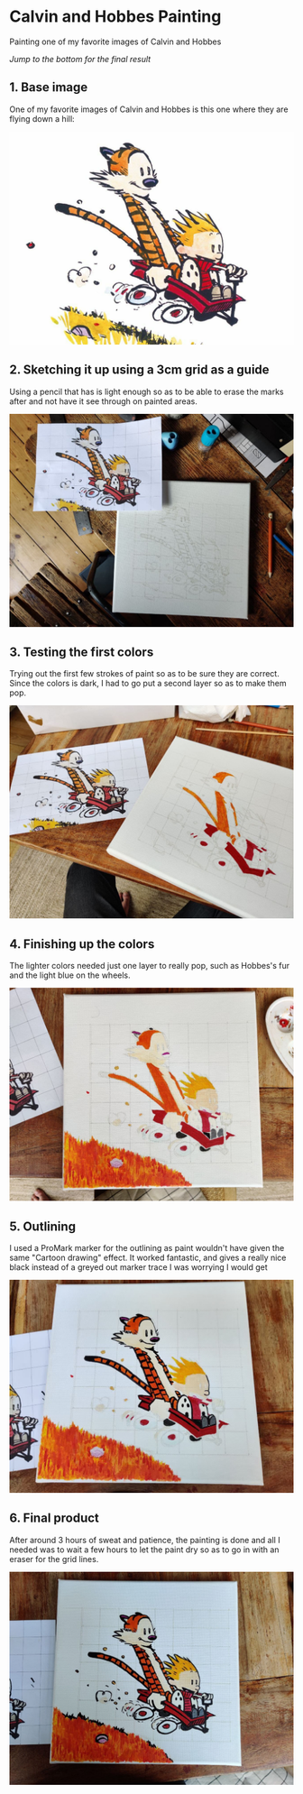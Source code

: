# Calvin and Hobbes Painting
Painting one of my favorite images of Calvin and Hobbes

*Jump to the bottom for the final result*

## 1. Base image

One of my favorite images of Calvin and Hobbes is this one where they are flying down a hill:

![](images/base.jpg)

## 2. Sketching it up using a 3cm grid as a guide

Using a pencil that has is light enough so as to be able to erase the marks after and not have it see through on painted areas.

![](images/Sketching.jpg)

## 3. Testing the first colors

Trying out the first few strokes of paint so as to be sure they are correct. Since the colors is dark, I had to go put a second layer so as to make them pop.

![](images/FirstColors.jpg)

## 4. Finishing up the colors

The lighter colors needed just one layer to really pop, such as Hobbes's fur and the light blue on the wheels.

![](images/AllColors.jpg)

## 5. Outlining

I used a ProMark marker for the outlining as paint wouldn't have given the same "Cartoon drawing" effect. It worked fantastic, and gives a really nice black instead of a greyed out marker trace I was worrying I would get

![](images/Outlining.jpg)

## 6. Final product

After around 3 hours of sweat and patience, the painting is done and all I needed was to wait a few hours to let the paint dry so as to go in with an eraser for the grid lines.

![](images/calvin.jpg)